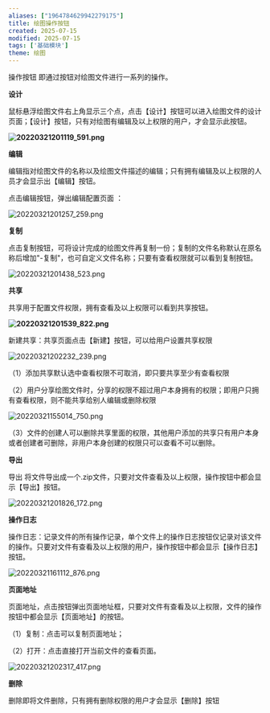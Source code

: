 ```yaml
---
aliases: ["1964784629942279175"]
title: 绘图操作按钮
created: 2025-07-15
modified: 2025-07-15
tags: ['基础模块']
theme: 绘图
---
```


操作按钮 即通过按钮对绘图文件进行一系列的操作。

**设计**

鼠标悬浮绘图文件右上角显示三个点，点击【设计】按钮可以进入绘图文件的设计页面；【设计】按钮，只有对绘图有编辑及以上权限的用户，才会显示此按钮。

**![](1acef43407edef5a7ef9937cf08a3a6a.jpg "20220321201119_591.png")**

**编辑**

编辑指对绘图文件的名称以及绘图文件描述的编辑；只有拥有编辑及以上权限的人员才会显示出【编辑】按钮。

点击编辑按钮，弹出编辑配置页面 ：

![](de4c2a6585194236501b725c51be834a.jpg "20220321201257_259.png")

**复制**

点击复制按钮，可将设计完成的绘图文件再复制一份；复制的文件名称默认在原名称后增加"-复制"，也可自定义文件名称；只要有查看权限就可以看到复制按钮。

![](0307f0716572bdcf3e185e84bec9c456.jpg "20220321201438_523.png")

**共享**

共享用于配置文件权限，拥有查看及以上权限可以看到共享按钮。

**![](508c24e4a80dfa9701dffff3dea47ab8.jpg "20220321201539_822.png")**

新建共享：共享页面点击【新建】按钮，可以给用户设置共享权限

![](750a83e9fabb922f6db07cd710d0294b.jpg "20220321202232_239.png")

（1）添加共享默认选中查看权限不可取消，即只要共享至少有查看权限

（2）用户分享绘图文件时，分享的权限不超过用户本身拥有的权限；即用户只拥有查看权限，则不能共享给别人编辑或删除权限

![](8b69d952ede4c0fbee94f70ddf754dcf.jpg "20220321155014_750.png")

（3）文件的创建人可以删除共享里面的权限，其他用户添加的共享只有用户本身或者创建者可删除，非用户本身创建的权限只可以查看不可以删除。

**导出**

导出 将文件导出成一个.zip文件，只要对文件查看及以上权限，操作按钮中都会显示【导出】按钮。

![](21d308979baf19e9aaac55ea4d4df3e6.jpg "20220321201826_172.png")

**操作日志**

操作日志：记录文件的所有操作记录，单个文件上的操作日志按钮仅记录对该文件的操作。只要对文件有查看及以上权限的用户，操作按钮中都会显示【操作日志】按钮。

![](c3b0936d1391f793537b4e94e2c577d8.jpg "20220321161112_876.png")

**页面地址**

页面地址，点击按钮弹出页面地址框，只要对文件有查看及以上权限，文件的操作按钮中都会显示【页面地址】的按钮。

（1）复制：点击可以复制页面地址；

（2）打开：点击直接打开当前文件的查看页面。

![](de75f37d6ae3da21ce7d7b72770aebdc.jpg "20220321202317_417.png")

**删除**

删除即将文件删除，只有拥有删除权限的用户才会显示【删除】按钮